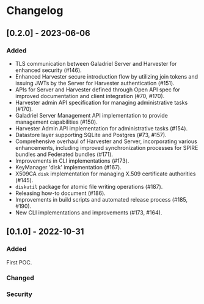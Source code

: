# Changelog

## [0.2.0] - 2023-06-06

### Added

- TLS communication between Galadriel Server and Harvester for enhanced security (#146).
- Enhanced Harvester secure introduction flow by utilizing join tokens and issuing JWTs by the Server for Harvester authentication (#151).
- APIs for Server and Harvester defined through Open API spec for improved documentation and client integration (#70, #170).
- Harvester admin API specification for managing administrative tasks (#170).
- Galadriel Server Management API implementation to provide management capabilities (#150).
- Harvester Admin API implementation for administrative tasks (#154).
- Datastore layer supporting SQLite and Postgres (#73, #157).
- Comprehensive overhaul of Harvester and Server, incorporating various enhancements, including improved synchronization processes for SPIRE bundles and Federated bundles (#171).
- Improvements in CLI implementations (#173).
- KeyManager 'disk' implementation (#167).
- X509CA `disk` implementation for managing X.509 certificate authorities (#145).
- `diskutil` package for atomic file writing operations (#187).
- Releasing how-to document (#186).
- Improvements in build scripts and automated release process (#185, #190).
- New CLI implementations and improvements (#173, #164).


## [0.1.0] - 2022-10-31

### Added

First POC.

### Changed
### Security
